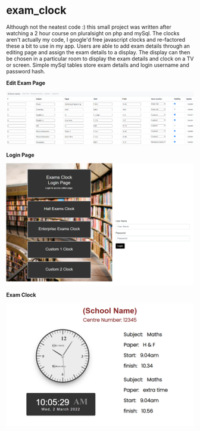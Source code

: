 # exam_clock

Although not the neatest code :) this small project was written after watching a 2 hour course on pluralsight on php and mySql. 
The clocks aren't actually my code, I google'd free javascript clocks and re-factored these a bit to use in my app. 
Users are able to add exam details through an editing page and assign the exam details to a display. The display can then be chosen in a particular 
room to display the exam details and clock on a TV or screen. Simple mySql tables store exam details and login username and password hash.

**Edit Exam Page**

![Edit exam page](img/admin_page_exam_clock.png)


**Login Page**

![Login page](img/login_page.png)


**Exam Clock**

![Exam clock page](img/exam_clock1.png)
